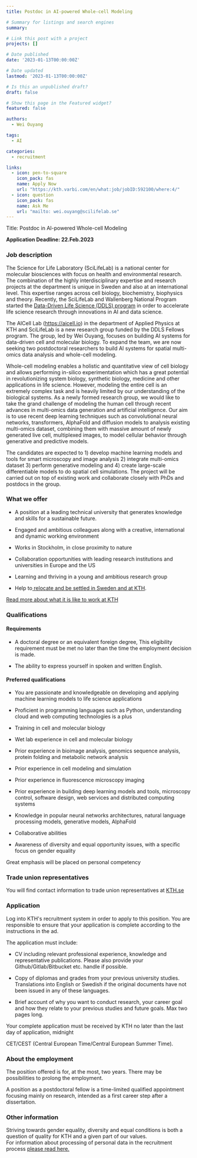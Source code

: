 ```yaml
---
title: Postdoc in AI-powered Whole-cell Modeling

# Summary for listings and search engines
summary: 

# Link this post with a project
projects: []

# Date published
date: '2023-01-13T00:00:00Z'

# Date updated
lastmod: '2023-01-13T00:00:00Z'

# Is this an unpublished draft?
draft: false

# Show this page in the Featured widget?
featured: false

authors:
  - Wei Ouyang

tags:
  - AI

categories:
  - recruitment

links:
  - icon: pen-to-square
    icon_pack: fas
    name: Apply Now
    url: "https://kth.varbi.com/en/what:job/jobID:592100/where:4/"
  - icon: question
    icon_pack: fas
    name: Ask Me
    url: "mailto: wei.ouyang@scilifelab.se"
---
```

Title:  Postdoc in AI-powered Whole-cell Modeling

**Application Deadline: 22.Feb.2023**

### Job description

The Science for Life Laboratory (SciLifeLab) is a national center for molecular biosciences with focus on health and environmental research. The combination of the highly interdisciplinary expertise and research projects at the department is unique in Sweden and also at an international level. This expertise ranges across cell biology, biochemistry, biophysics and theory. Recently, the SciLifeLab and Wallenberg National Program started the [Data-Driven Life Science (DDLS) program](https://www.scilifelab.se/data-driven/) in order to accelerate life science research through innovations in AI and data science.

The AICell Lab (<https://aicell.io>) in the department of Applied Physics at KTH and SciLifeLab is a new research group funded by the DDLS Fellows program. The group, led by Wei Ouyang, focuses on building AI systems for data-driven cell and molecular biology. To expand the team, we are now seeking two postdoctoral researchers to build AI systems for spatial multi-omics data analysis and whole-cell modeling.

Whole-cell modeling enables a holistic and quantitative view of cell biology and allows performing in-silico experimentation which has a great potential in revolutionizing system biology, synthetic biology, medicine and other applications in life science. However, modeling the entire cell is an extremely complex task and is heavily limited by our understanding of the biological systems. As a newly formed research group, we would like to take the grand challenge of modeling the human cell through recent advances in multi-omics data generation and artificial intelligence. Our aim is to use recent deep learning techniques such as convolutional neural networks, transformers, AlphaFold and diffusion models to analysis existing multi-omics dataset, combining them with massive amount of newly generated live cell, multiplexed images, to model cellular behavior through generative and predictive models.

The candidates are expected to 1) develop machine learning models and tools for smart microscopy and image analysis 2) integrate multi-omics dataset 3) perform generative modeling and 4) create large-scale differentiable models to do spatial cell simulations. The project will be carried out on top of existing work and collaborate closely with PhDs and postdocs in the group.

### What we offer 

-   A position at a leading technical university that generates knowledge and skills for a sustainable future.

-   Engaged and ambitious colleagues along with a creative, international and dynamic working environment

-   Works in Stockholm, in close proximity to nature

-   Collaboration opportunities with leading research institutions and universities in Europe and the US

-   Learning and thriving in a young and ambitious research group

-   Help to[ relocate and be settled in Sweden and at KTH](https://www.kth.se/en/om/work-at-kth/relocation).

[Read more about what it is like to work at KTH](https://www.kth.se/en/om/work-at-kth/kth-your-future-workplace-1.49050)

### Qualifications

#### Requirements

-   A doctoral degree or an equivalent foreign degree, This eligibility requirement must be met no later than the time the employment decision is made.

-   The ability to express yourself in spoken and written English.

#### Preferred qualifications

-   You are passionate and knowledgeable on developing and applying machine learning models to life science applications

-   Proficient in programming languages such as Python, understanding cloud and web computing technologies is a plus

-   Training in cell and molecular biology

-   Wet lab experience in cell and molecular biology

-   Prior experience in bioimage analysis, genomics sequence analysis, protein folding and metabolic network analysis

-   Prior experience in cell modeling and simulation

-   Prior experience in fluorescence microscopy imaging

-   Prior experience in building deep learning models and tools, microscopy control, software design, web services and distributed computing systems

-   Knowledge in popular neural networks architectures, natural language processing models, generative models, AlphaFold

-   Collaborative abilities

-   Awareness of diversity and equal opportunity issues, with a specific focus on gender equality

Great emphasis will be placed on personal competency

### Trade union representatives

You will find contact information to trade union representatives at [KTH.se](https://intra.kth.se/en/administration/rekrytering/annonsering/fackrepresentanter-1.500898)

### Application

Log into KTH's recruitment system in order to apply to this position. You are responsible to ensure that your application is complete according to the instructions in the ad.

The application must include:

-   CV including relevant professional experience, knowledge and representative publications. Please also provide your Github/Gitlab/Bitbucket etc. handle if possible.

-   Copy of diplomas and grades from your previous university studies. Translations into English or Swedish if the original documents have not been issued in any of these languages.

-   Brief account of why you want to conduct research, your career goal and how they relate to your previous studies and future goals. Max two pages long.

Your complete application must be received by KTH no later than the last day of application, midnight

CET/CEST (Central European Time/Central European Summer Time).

### About the employment

The position offered is for, at the most, two years. There may be possibilities to prolong the employment.

A position as a postdoctoral fellow is a time-limited qualified appointment focusing mainly on research, intended as a first career step after a dissertation.

### Other information

Striving towards gender equality, diversity and equal conditions is both a question of quality for KTH and a given part of our values.\
For information about processing of personal data in the recruitment process [please read here.](https://www.kth.se/en/om/work-at-kth/processing-of-personal-data-in-the-recruitment-process-1.823440)
